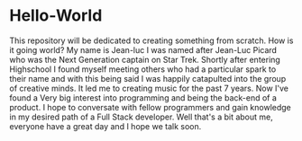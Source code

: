 # Hello-World
This repository will be dedicated to creating something from scratch.
How is it going world? My name is Jean-luc I was named after Jean-Luc Picard who was the Next Generation captain on Star Trek. Shortly after entering Highschool I found myself meeting others who had a particular spark to their name and with this being said I was happily catapulted into the group of creative minds. It led me to creating music for the past 7 years. Now I've found a Very big interest into programming and being the back-end of a product. I hope to conversate with fellow programmers and gain knowledge in my desired path of a Full Stack developer.
Well that's a bit about me, everyone have a great day and I hope we talk soon.
